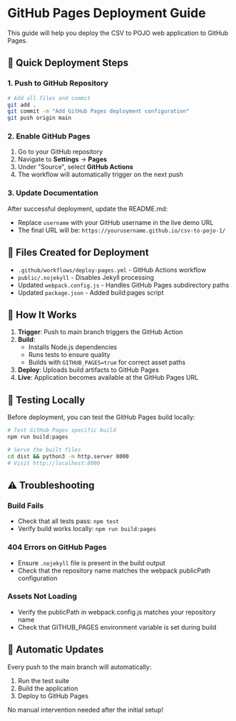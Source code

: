 # GitHub Pages Deployment Guide

This guide will help you deploy the CSV to POJO web application to GitHub Pages.

## 🚀 Quick Deployment Steps

### 1. Push to GitHub Repository
```bash
# Add all files and commit
git add .
git commit -m "Add GitHub Pages deployment configuration"
git push origin main
```

### 2. Enable GitHub Pages
1. Go to your GitHub repository
2. Navigate to **Settings** → **Pages**
3. Under "Source", select **GitHub Actions**
4. The workflow will automatically trigger on the next push

### 3. Update Documentation
After successful deployment, update the README.md:
- Replace `username` with your GitHub username in the live demo URL
- The final URL will be: `https://yourusername.github.io/csv-to-pojo-1/`

## 📁 Files Created for Deployment

- `.github/workflows/deploy-pages.yml` - GitHub Actions workflow
- `public/.nojekyll` - Disables Jekyll processing
- Updated `webpack.config.js` - Handles GitHub Pages subdirectory paths
- Updated `package.json` - Added build:pages script

## 🔧 How It Works

1. **Trigger**: Push to main branch triggers the GitHub Action
2. **Build**: 
   - Installs Node.js dependencies
   - Runs tests to ensure quality
   - Builds with `GITHUB_PAGES=true` for correct asset paths
3. **Deploy**: Uploads build artifacts to GitHub Pages
4. **Live**: Application becomes available at the GitHub Pages URL

## 🧪 Testing Locally

Before deployment, you can test the GitHub Pages build locally:

```bash
# Test GitHub Pages specific build
npm run build:pages

# Serve the built files
cd dist && python3 -m http.server 8000
# Visit http://localhost:8000
```

## ⚠️ Troubleshooting

### Build Fails
- Check that all tests pass: `npm test`
- Verify build works locally: `npm run build:pages`

### 404 Errors on GitHub Pages
- Ensure `.nojekyll` file is present in the build output
- Check that the repository name matches the webpack publicPath configuration

### Assets Not Loading
- Verify the publicPath in webpack.config.js matches your repository name
- Check that GITHUB_PAGES environment variable is set during build

## 🔄 Automatic Updates

Every push to the main branch will automatically:
1. Run the test suite
2. Build the application
3. Deploy to GitHub Pages

No manual intervention needed after the initial setup!